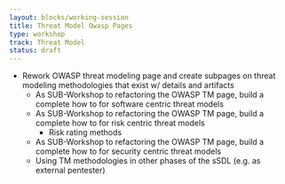 ```yaml
---
layout: blocks/working-session
title: Threat Model Owasp Pages
type: workshop
track: Threat Model
status: draft
---
```


- Rework OWASP threat modeling page and create subpages on threat modeling methodologies that exist w/ details and artifacts
  - As SUB-Workshop to refactoring the OWASP TM page, build a complete how to for software centric threat models
  - As SUB-Workshop to refactoring the OWASP TM page, build a complete how to for risk centric threat models
    - Risk rating methods
  - As SUB-Workshop to refactoring the OWASP TM page, build a complete how to for security centric threat models
  - Using TM methodologies in other phases of the sSDL (e.g. as external pentester)
